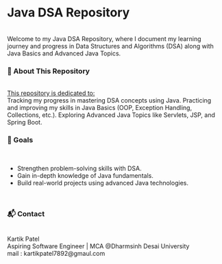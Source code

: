 <h1><b>Java DSA Repository</b></h1><br>
Welcome to my Java DSA Repository, where I document my learning journey and progress in Data Structures and Algorithms (DSA) along with Java Basics and Advanced Java Topics.

<h3>
🚀 About This Repository 
</h3><br>
<u>
This repository is dedicated to:
</u><br>
Tracking my progress in mastering DSA concepts using Java.
Practicing and improving my skills in Java Basics (OOP, Exception Handling, Collections, etc.).
Exploring Advanced Java Topics like Servlets, JSP, and Spring Boot.
<br>
<h3>
📝 Goals
</h3><br>
<ul>
  <li>
    Strengthen problem-solving skills with DSA.
  </li>
  <li>
    Gain in-depth knowledge of Java fundamentals.
  </li>
  <li>
    Build real-world projects using advanced Java technologies.
  </li>
</ul>
<br>
<h3>📬 Contact</h3><br>
Kartik Patel<br>
Aspiring Software Engineer | MCA @Dharmsinh Desai University<br>
mail : kartikpatel7892@gmaul.com<br>
